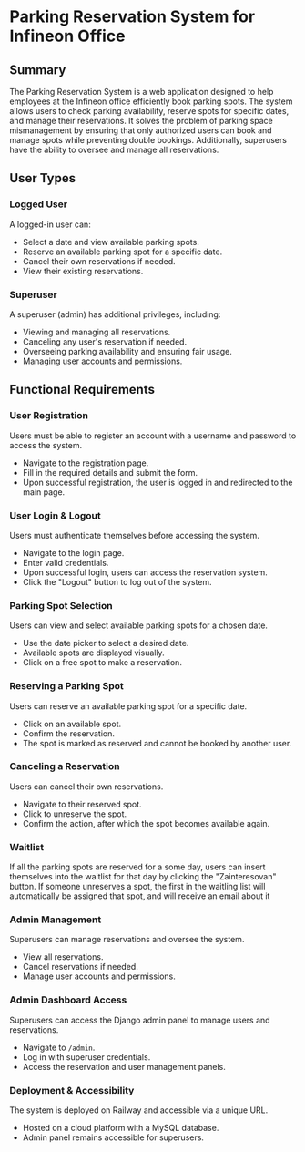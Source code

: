 # Parking Reservation System for Infineon Office

## Summary
The Parking Reservation System is a web application designed to help employees at the Infineon office efficiently book parking spots. The system allows users to check parking availability, reserve spots for specific dates, and manage their reservations. It solves the problem of parking space mismanagement by ensuring that only authorized users can book and manage spots while preventing double bookings. Additionally, superusers have the ability to oversee and manage all reservations.

## User Types

### Logged User
A logged-in user can:
- Select a date and view available parking spots.
- Reserve an available parking spot for a specific date.
- Cancel their own reservations if needed.
- View their existing reservations.

### Superuser
A superuser (admin) has additional privileges, including:
- Viewing and managing all reservations.
- Canceling any user's reservation if needed.
- Overseeing parking availability and ensuring fair usage.
- Managing user accounts and permissions.

## Functional Requirements

### User Registration
Users must be able to register an account with a username and password to access the system.
- Navigate to the registration page.
- Fill in the required details and submit the form.
- Upon successful registration, the user is logged in and redirected to the main page.

### User Login & Logout
Users must authenticate themselves before accessing the system.
- Navigate to the login page.
- Enter valid credentials.
- Upon successful login, users can access the reservation system.
- Click the "Logout" button to log out of the system.

### Parking Spot Selection
Users can view and select available parking spots for a chosen date.
- Use the date picker to select a desired date.
- Available spots are displayed visually.
- Click on a free spot to make a reservation.

### Reserving a Parking Spot
Users can reserve an available parking spot for a specific date.
- Click on an available spot.
- Confirm the reservation.
- The spot is marked as reserved and cannot be booked by another user.

### Canceling a Reservation
Users can cancel their own reservations.
- Navigate to their reserved spot.
- Click to unreserve the spot.
- Confirm the action, after which the spot becomes available again.

### Waitlist
If all the parking spots are reserved for a some day, users can insert themselves into the waitlist for that day by clicking the "Zainteresovan" button.
If someone unreserves a spot, the first in the waitling list will automatically be assigned that spot, and will receive an email about it

### Admin Management
Superusers can manage reservations and oversee the system.
- View all reservations.
- Cancel reservations if needed.
- Manage user accounts and permissions.

### Admin Dashboard Access
Superusers can access the Django admin panel to manage users and reservations.
- Navigate to `/admin`.
- Log in with superuser credentials.
- Access the reservation and user management panels.

### Deployment & Accessibility
The system is deployed on Railway and accessible via a unique URL.
- Hosted on a cloud platform with a MySQL database.
- Admin panel remains accessible for superusers.

